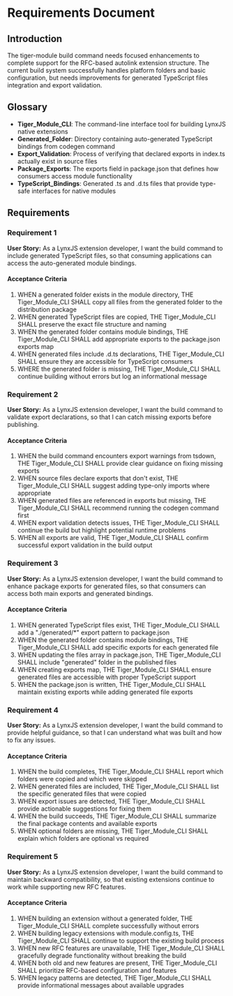 # Requirements Document

## Introduction

The tiger-module build command needs focused enhancements to complete support for the RFC-based autolink extension structure. The current build system successfully handles platform folders and basic configuration, but needs improvements for generated TypeScript files integration and export validation.

## Glossary

- **Tiger_Module_CLI**: The command-line interface tool for building LynxJS native extensions
- **Generated_Folder**: Directory containing auto-generated TypeScript bindings from codegen command
- **Export_Validation**: Process of verifying that declared exports in index.ts actually exist in source files
- **Package_Exports**: The exports field in package.json that defines how consumers access module functionality
- **TypeScript_Bindings**: Generated .ts and .d.ts files that provide type-safe interfaces for native modules

## Requirements

### Requirement 1

**User Story:** As a LynxJS extension developer, I want the build command to include generated TypeScript files, so that consuming applications can access the auto-generated module bindings.

#### Acceptance Criteria

1. WHEN a generated folder exists in the module directory, THE Tiger_Module_CLI SHALL copy all files from the generated folder to the distribution package
2. WHEN generated TypeScript files are copied, THE Tiger_Module_CLI SHALL preserve the exact file structure and naming
3. WHEN the generated folder contains module bindings, THE Tiger_Module_CLI SHALL add appropriate exports to the package.json exports map
4. WHEN generated files include .d.ts declarations, THE Tiger_Module_CLI SHALL ensure they are accessible for TypeScript consumers
5. WHERE the generated folder is missing, THE Tiger_Module_CLI SHALL continue building without errors but log an informational message

### Requirement 2

**User Story:** As a LynxJS extension developer, I want the build command to validate export declarations, so that I can catch missing exports before publishing.

#### Acceptance Criteria

1. WHEN the build command encounters export warnings from tsdown, THE Tiger_Module_CLI SHALL provide clear guidance on fixing missing exports
2. WHEN source files declare exports that don't exist, THE Tiger_Module_CLI SHALL suggest adding type-only imports where appropriate
3. WHEN generated files are referenced in exports but missing, THE Tiger_Module_CLI SHALL recommend running the codegen command first
4. WHEN export validation detects issues, THE Tiger_Module_CLI SHALL continue the build but highlight potential runtime problems
5. WHEN all exports are valid, THE Tiger_Module_CLI SHALL confirm successful export validation in the build output

### Requirement 3

**User Story:** As a LynxJS extension developer, I want the build command to enhance package exports for generated files, so that consumers can access both main exports and generated bindings.

#### Acceptance Criteria

1. WHEN generated TypeScript files exist, THE Tiger_Module_CLI SHALL add a "./generated/*" export pattern to package.json
2. WHEN the generated folder contains module bindings, THE Tiger_Module_CLI SHALL add specific exports for each generated file
3. WHEN updating the files array in package.json, THE Tiger_Module_CLI SHALL include "generated" folder in the published files
4. WHEN creating exports map, THE Tiger_Module_CLI SHALL ensure generated files are accessible with proper TypeScript support
5. WHEN the package.json is written, THE Tiger_Module_CLI SHALL maintain existing exports while adding generated file exports

### Requirement 4

**User Story:** As a LynxJS extension developer, I want the build command to provide helpful guidance, so that I can understand what was built and how to fix any issues.

#### Acceptance Criteria

1. WHEN the build completes, THE Tiger_Module_CLI SHALL report which folders were copied and which were skipped
2. WHEN generated files are included, THE Tiger_Module_CLI SHALL list the specific generated files that were copied
3. WHEN export issues are detected, THE Tiger_Module_CLI SHALL provide actionable suggestions for fixing them
4. WHEN the build succeeds, THE Tiger_Module_CLI SHALL summarize the final package contents and available exports
5. WHEN optional folders are missing, THE Tiger_Module_CLI SHALL explain which folders are optional vs required

### Requirement 5

**User Story:** As a LynxJS extension developer, I want the build command to maintain backward compatibility, so that existing extensions continue to work while supporting new RFC features.

#### Acceptance Criteria

1. WHEN building an extension without a generated folder, THE Tiger_Module_CLI SHALL complete successfully without errors
2. WHEN building legacy extensions with module.config.ts, THE Tiger_Module_CLI SHALL continue to support the existing build process
3. WHEN new RFC features are unavailable, THE Tiger_Module_CLI SHALL gracefully degrade functionality without breaking the build
4. WHEN both old and new features are present, THE Tiger_Module_CLI SHALL prioritize RFC-based configuration and features
5. WHEN legacy patterns are detected, THE Tiger_Module_CLI SHALL provide informational messages about available upgrades